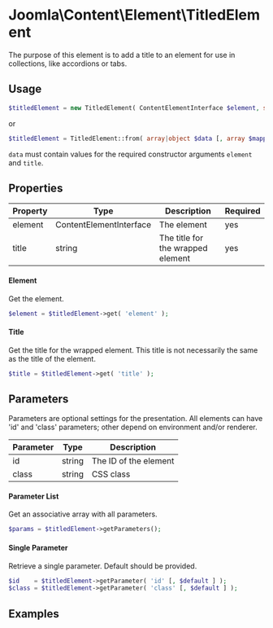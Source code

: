
# Joomla\Content\Element\TitledElement

The purpose of this element is to add a title to an element for use in collections, like accordions or tabs.

## Usage

```php
$titledElement = new TitledElement( ContentElementInterface $element, string $title [, array $params  ] );
```

or

```php
$titledElement = TitledElement::from( array|object $data [, array $mapping [, array $params ] ] );
```

`data` must contain values for the required constructor arguments `element` and `title`.

## Properties

Property | Type   | Description  | Required
-------- | ------ | ------------ | ----
element | ContentElementInterface | The element | yes
title | string | The title for the wrapped element | yes

#### Element

Get the element.

```php
$element = $titledElement->get( 'element' );
```

#### Title

Get the title for the wrapped element. This title is not necessarily the same as the title of the element.

```php
$title = $titledElement->get( 'title' );
```

## Parameters

Parameters are optional settings for the presentation.
All elements can have 'id' and 'class' parameters; other depend on environment 
and/or renderer.

Parameter | Type   | Description
--------- | ------ | -----------
id        | string | The ID of the element
class     | string | CSS class

#### Parameter List

Get an associative array with all parameters.

```php
$params = $titledElement->getParameters();
```

#### Single Parameter

Retrieve a single parameter. Default should be provided.

```php
$id    = $titledElement->getParameter( 'id' [, $default ] );
$class = $titledElement->getParameter( 'class' [, $default ] );
```

## Examples

